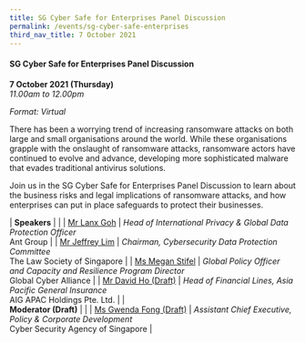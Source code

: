 ```yaml
---
title: SG Cyber Safe for Enterprises Panel Discussion
permalink: /events/sg-cyber-safe-enterprises
third_nav_title: 7 October 2021
---
```

#### **SG Cyber Safe for Enterprises Panel Discussion**

**7 October 2021 (Thursday)**  
*11.00am to 12.00pm*

*Format: Virtual*

There has been a worrying trend of increasing ransomware attacks on both large and small organisations around the world. While these organisations grapple with the onslaught of ransomware attacks, ransomware actors have continued to evolve and advance, developing more sophisticated malware that evades traditional antivirus solutions.

Join us in the SG Cyber Safe for Enterprises Panel Discussion to learn about the business risks and legal implications of ransomware attacks, and how enterprises can put in place safeguards to protect their businesses.

| **Speakers** | |
| [Mr Lanx Goh](/speaker-lanx-goh)     | *Head of International Privacy & Global Data Protection Officer*<br>Ant Group     |
| [Mr Jeffrey Lim](/speaker-jeffrey-lim)  | *Chairman, Cybersecurity Data Protection Committee*<br>The Law Society of Singapore                  |
| [Ms Megan Stifel](/speaker-megan-stifel) | *Global Policy Officer and Capacity and Resilience Program Director*<br>Global Cyber Alliance |
| [Mr David Ho (Draft)](/speaker-david-ho) | *Head of Financial Lines, Asia Pacific General Insurance*<br>AIG APAC Holdings Pte. Ltd. |
| <br> **Moderator (Draft)** | |
| [Ms Gwenda Fong (Draft)](/speaker-gwenda-fong) | *Assistant Chief Executive, Policy & Corporate Development*<br>Cyber Security Agency of Singapore |